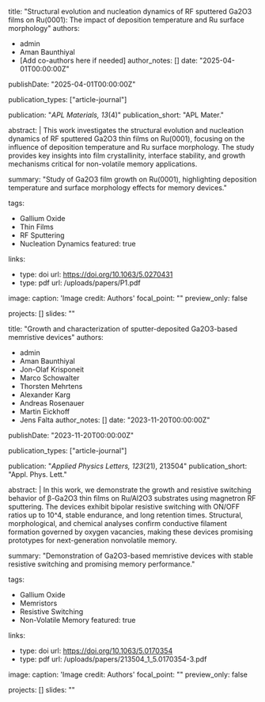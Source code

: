 title: "Structural evolution and nucleation dynamics of RF sputtered Ga2O3 films on Ru(0001): The impact of deposition temperature and Ru surface morphology"
authors:
- admin
- Aman Baunthiyal
- [Add co-authors here if needed]
author_notes: []
date: "2025-04-01T00:00:00Z"

publishDate: "2025-04-01T00:00:00Z"

publication_types: ["article-journal"]

publication: "*APL Materials, 13*(4)"
publication_short: "APL Mater."

abstract: |
  This work investigates the structural evolution and nucleation dynamics of RF sputtered Ga2O3 thin films on Ru(0001), focusing on the influence of deposition temperature and Ru surface morphology. The study provides key insights into film crystallinity, interface stability, and growth mechanisms critical for non-volatile memory applications.

summary: "Study of Ga2O3 film growth on Ru(0001), highlighting deposition temperature and surface morphology effects for memory devices."

tags:
- Gallium Oxide
- Thin Films
- RF Sputtering
- Nucleation Dynamics
featured: true

links:
  - type: doi
    url: https://doi.org/10.1063/5.0270431
  - type: pdf
    url: /uploads/papers/P1.pdf

image:
  caption: 'Image credit: Authors'
  focal_point: ""
  preview_only: false

projects: []
slides: ""

title: "Growth and characterization of sputter-deposited Ga2O3-based memristive devices"
authors:
- admin
- Aman Baunthiyal
- Jon-Olaf Krisponeit
- Marco Schowalter
- Thorsten Mehrtens
- Alexander Karg
- Andreas Rosenauer
- Martin Eickhoff
- Jens Falta
author_notes: []
date: "2023-11-20T00:00:00Z"

publishDate: "2023-11-20T00:00:00Z"

publication_types: ["article-journal"]

publication: "*Applied Physics Letters, 123*(21), 213504"
publication_short: "Appl. Phys. Lett."

abstract: |
  In this work, we demonstrate the growth and resistive switching behavior of β-Ga2O3 thin films on Ru/Al2O3 substrates using magnetron RF sputtering. The devices exhibit bipolar resistive switching with ON/OFF ratios up to 10^4, stable endurance, and long retention times. Structural, morphological, and chemical analyses confirm conductive filament formation governed by oxygen vacancies, making these devices promising prototypes for next-generation nonvolatile memory.

summary: "Demonstration of Ga2O3-based memristive devices with stable resistive switching and promising memory performance."

tags:
- Gallium Oxide
- Memristors
- Resistive Switching
- Non-Volatile Memory
featured: true

links:
  - type: doi
    url: https://doi.org/10.1063/5.0170354
  - type: pdf
    url: /uploads/papers/213504_1_5.0170354-3.pdf

image:
  caption: 'Image credit: Authors'
  focal_point: ""
  preview_only: false

projects: []
slides: ""

